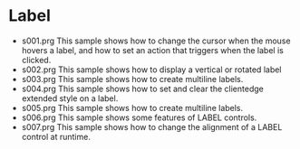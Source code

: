 # Label

* s001.prg This sample shows how to change the cursor when the mouse hovers a label, and how to set an action that triggers when the label is clicked.
* s002.prg This sample shows how to display a vertical or rotated label
* s003.prg This sample shows how to create multiline labels.
* s004.prg This sample shows how to set and clear the clientedge extended style on a label.
* s005.prg This sample shows how to create multiline labels.
* s006.prg This sample shows some features of LABEL controls.
* s007.prg This sample shows how to change the alignment of a LABEL control at runtime.
